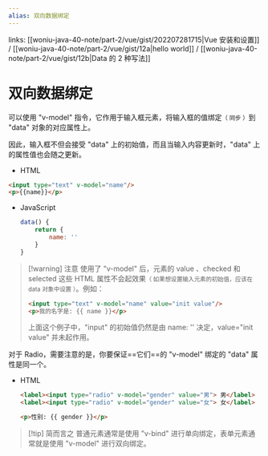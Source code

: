 ```yaml
---
alias: 双向数据绑定 
---
```


links: [[woniu-java-40-note/part-2/vue/gist/202207281715|Vue 安装和设置]] / [[woniu-java-40-note/part-2/vue/gist/12a|hello world]] / [[woniu-java-40-note/part-2/vue/gist/12b|Data 的 2 种写法]]

# 双向数据绑定 

可以使用 "v-model" 指令，它作用于输入框元素，将输入框的值绑定<small>（ 同步 ）</small>到 "data" 对象的对应属性上。

因此，输入框不但会接受 "data" 上的初始值，而且当输入内容更新时，"data" 上的属性值也会随之更新。

-   HTML
``` html
<input type="text" v-model="name"/>
<p>{{name}}</p>
```

-   JavaScript
	```js
	data() {
		return {
			name: ''
		}
	}
	```

> [!warning] 注意
> 使用了 "v-model" 后，元素的 value 、checked 和 selected 这些 HTML 属性不会起效果<small>（ 如果想设置输入元素的初始值，应该在 data 对象中设置 ）</small>。例如：
>
> ```` html
> <input type="text" v-model="name" value="init value"/>
> <p>我的名字是: {{ name }}</p>
> ````
> 上面这个例子中，"input" 的初始值仍然是由 name: '' 决定，value="init value" 并未起作用。


对于 Radio，需要注意的是，你要保证==它们==的 "v-model" 绑定的 "data" 属性是同一个。

-   HTML
	``` html
	<label><input type="radio" v-model="gender" value="男"> 男</label>
	<label><input type="radio" v-model="gender" value="女"> 女</label>
	
	<p>性别: {{ gender }}</p>
	```

> [!tip] 简而言之
> 普通元素通常是使用 "v-bind" 进行单向绑定，表单元素通常就是使用 "v-model" 进行双向绑定。

